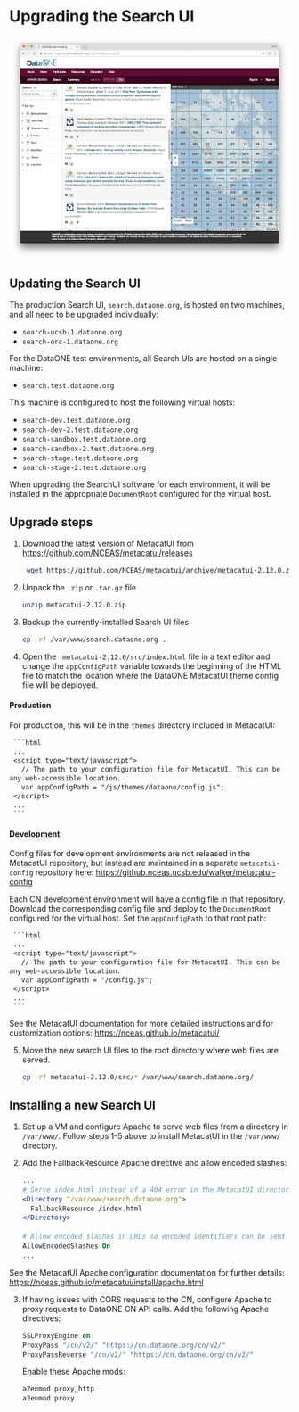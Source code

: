 # Upgrading the Search UI

![Search UI screenshot](images/metacatui-dataone-1000w.png)

## Updating the Search UI
The production Search UI, `search.dataone.org`, is hosted on two machines, and all need to be upgraded individually:

- `search-ucsb-1.dataone.org`
- `search-orc-1.dataone.org`

For the DataONE test environments, all Search UIs are hosted on a single machine:
- `search.test.dataone.org`

This machine is configured to host the following virtual hosts:
- `search-dev.test.dataone.org`
- `search-dev-2.test.dataone.org`
- `search-sandbox.test.dataone.org`
- `search-sandbox-2.test.dataone.org`
- `search-stage.test.dataone.org`
- `search-stage-2.test.dataone.org`

When upgrading the SearchUI software for each environment, it will be installed in the appropriate `DocumentRoot` configured for the virtual host.

## Upgrade steps

1. Download the latest version of MetacatUI from https://github.com/NCEAS/metacatui/releases

    ```bash
     wget https://github.com/NCEAS/metacatui/archive/metacatui-2.12.0.zip
     ```

2. Unpack the `.zip` or `.tar.gz` file

     ```bash
     unzip metacatui-2.12.0.zip
     ```

3. Backup the currently-installed Search UI files

     ```bash
     cp -rf /var/www/search.dataone.org .
     ```

4. Open the ` metacatui-2.12.0/src/index.html` file in a text editor and change the `appConfigPath` variable towards the beginning of the HTML file to match the location where the DataONE MetacatUI theme config file will be deployed.

#### Production

For production, this will be in the `themes` directory included in MetacatUI:

     ```html
     ...
     <script type="text/javascript">
       // The path to your configuration file for MetacatUI. This can be any web-accessible location.
       var appConfigPath = "/js/themes/dataone/config.js";
     </script>
     ...
     ```

#### Development

Config files for development environments are not released in the MetacatUI repository, but instead are maintained in a separate `metacatui-config` repository here: https://github.nceas.ucsb.edu/walker/metacatui-config

Each CN development environment will have a config file in that repository. Download the corresponding config file and deploy to the `DocumentRoot` configured for the virtual host. Set the `appConfigPath` to that root path:

     ```html
     ...
     <script type="text/javascript">
       // The path to your configuration file for MetacatUI. This can be any web-accessible location.
       var appConfigPath = "/config.js";
     </script>
     ...
     ```

See the MetacatUI documentation for more detailed instructions and for customization options: https://nceas.github.io/metacatui/

5. Move the new search UI files to the root directory where web files are served.

     ```bash
     cp -rf metacatui-2.12.0/src/* /var/www/search.dataone.org/
     ```

## Installing a new Search UI
1. Set up a VM and configure Apache to serve web files from a directory in `/var/www/`. Follow steps 1-5 above to install MetacatUI in the `/var/www/` directory.

2. Add the FallbackResource Apache directive and allow encoded slashes:

    ```apache
    ...
    # Serve index.html instead of a 404 error in the MetacatUI directory
    <Directory "/var/www/search.dataone.org">
      FallbackResource /index.html
    </Directory>

    # Allow encoded slashes in URLs so encoded identifiers can be sent in MetacatUI URLs
    AllowEncodedSlashes On
    ...
    ```

See the MetacatUI Apache configuration documentation for further details: https://nceas.github.io/metacatui/install/apache.html

3. If having issues with CORS requests to the CN, configure Apache to proxy requests to DataONE CN API calls. Add the following Apache directives:

     ```apache
     SSLProxyEngine on
     ProxyPass "/cn/v2/" "https://cn.dataone.org/cn/v2/"
     ProxyPassReverse "/cn/v2/" "https://cn.dataone.org/cn/v2/"
     ```

     Enable these Apache mods:
     ```bash
     a2enmod proxy_http
     a2enmod proxy
     ```
